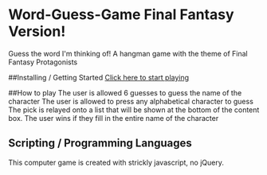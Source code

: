 # Word-Guess-Game Final Fantasy Version!

Guess the word I'm thinking of! A hangman game with the theme of Final Fantasy Protagonists

##Installing / Getting Started
[Click here to start playing](https://tintdang.github.io/Word-Guess-Game/)


##How to play
The user is allowed 6 guesses to guess the name of the character
The user is allowed to press any alphabetical character to guess
The pick is relayed onto a list that will be shown at the bottom of the content box.
The user wins if they fill in the entire name of the character


## Scripting / Programming Languages
This computer game is created with strickly javascript, no jQuery.
